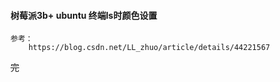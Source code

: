 <!--
author: hack0072008
head: http://www.etcunion.com/static/logo1_128x128.jpg
date: 2018-12-18
title: 树莓派3b+ ubuntu ls颜色设置
tags: 3b+ ubuntu ls颜色
images: http://www.etcunion.com/static/logo1_128x128.jpg
category: 3b+ ubuntu ls颜色
status: publish
summary: 树莓派3b+ ubuntu
-->



#### 树莓派3b+ ubuntu 终端ls时颜色设置
    参考：
        https://blog.csdn.net/LL_zhuo/article/details/44221567








~~完~~

